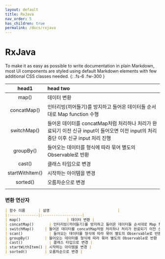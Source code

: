 ```yaml
---
layout: default
title: RxJava
nav_order: 5
has_children: true
permalink: /docs/rxjava
---
```


# RxJava

To make it as easy as possible to write documentation in plain Markdown, most UI components are styled using default Markdown elements with few additional CSS classes needed.
{: .fs-6 .fw-300 }



|      head1      | head two                                                     |
| :-------------: | :----------------------------------------------------------- |
|      map()      | 데이터 변환                                                  |
|   concatMap()   | 인터리빙(끼어들기)를 방지하고 들어온 데이터들 순서대로 Map function 수행 |
|   switchMap()   | 들어온 데이터를 concatMap처럼 처리하나 처리가 완료되기 이전 신규 input이 들어오면 이전 input의 처리 중단 이후 신규 input 처리 진행 |
|    groupBy()    | 들어오는 데이터를 형식에 따라 묶어 별도의 Observable로 반환  |
|     cast()      | 클래스 타입으로 변경                                         |
| startWithItem() | 시작하는 아이템을 변경                                       |
|    sorted()     | 오름차순으로 변경                                            |
|                 |                                                              |

### 변환 연산자

```markdown
| 함수 이름      | 설명								|
|:-------------|:------------------|
| map() 			 		| 데이터 변환 |
| concatMap() 		| 인터리빙(끼어들기)를 방지하고 들어온 데이터들 순서대로 Map function 수행  |
| switchMap()     | 들어온 데이터를 concatMap처럼 처리하나 처리가 완료되기 이전 신규 input이 들어오면 이전 input의 처리 중단 이후 신규 input 처리 진행 |
| scan()        	| 들어오는 데이터를 형식에 따라 묶어 별도의 Observable로 반환 |
| groupBy()       | 들어오는 데이터를 형식에 따라 묶어 별도의 Observable로 반환 |
| cast()        	| 클래스 타입으로 변경 |
| startWithItem() | 시작하는 아이템을 변경 |
| sorted()        | 오름차순으로 변경 |
```

